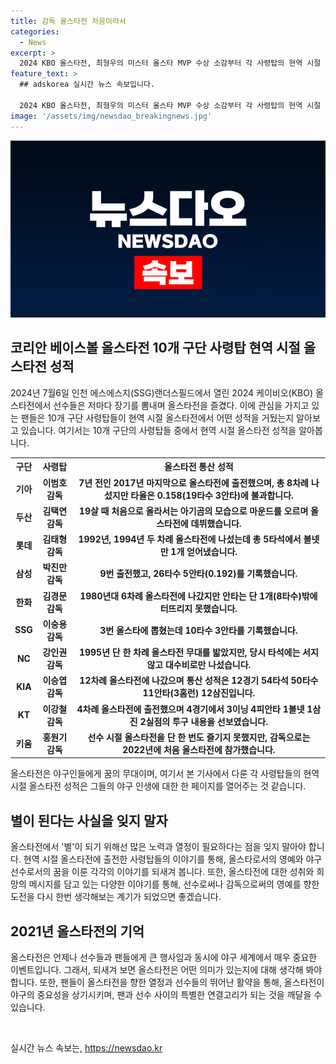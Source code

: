 ```yaml
---
title: 감독 올스타전 처음이라서
categories:
  - News
excerpt: >
  2024 KBO 올스타전, 최형우의 미스터 올스타 MVP 수상 소감부터 각 사령탑의 현역 시절 올스타전 성적까지 소개했다. 현역에서 미스터 올스타로 불리던 이승엽 감독은 MVP에는 올라서지 못했다. MVP로 뽑힌 것이 없는 이들의 현역 시절 올스타전 성적을 보며, 올스타로 선택받는 것이 얼마나 특별한지 강조한다. 김택연처럼 어릴 때부터 올스타로 선발되기도 하지만, 벨 감독처럼 나이들어서 처음으로 밟을 수도 있다. 올스타는 그 자체로 특별한 위치이며, 우러러볼 수 있는 순간에만 별이 될 수 있다는 점을 강조하며 마무리한다.
feature_text: >
  ## adskorea 실시간 뉴스 속보입니다.

  2024 KBO 올스타전, 최형우의 미스터 올스타 MVP 수상 소감부터 각 사령탑의 현역 시절 올스타전 성적까지 소개했다. 현역에서 미스터 올스타로 불리던 이승엽 감독은 MVP에는 올라서지 못했다. MVP로 뽑힌 것이 없는 이들의 현역 시절 올스타전 성적을 보며, 올스타로 선택받는 것이 얼마나 특별한지 강조한다. 김택연처럼 어릴 때부터 올스타로 선발되기도 하지만, 벨 감독처럼 나이들어서 처음으로 밟을 수도 있다. 올스타는 그 자체로 특별한 위치이며, 우러러볼 수 있는 순간에만 별이 될 수 있다는 점을 강조하며 마무리한다.
image: '/assets/img/newsdao_breakingnews.jpg'
---
```


<p><img src="/assets/img/newsdao_breakingnews.jpg" alt="adskorea 속보" /></p>

<h2 data-ke-size="size26">코리안 베이스볼 올스타전 10개 구단 사령탑 현역 시절 올스타전 성적</h2>

<p data-ke-size="size16">2024년 7월6일 인천 에스에스지(SSG)랜더스필드에서 열린 2024 케이비오(KBO) 올스타전에서 선수들은 저마다 장기를 뽐내며 올스타전을 즐겼다. 이에 관심을 가지고 있는 팬들은 10개 구단 사령탑들이 현역 시절 올스타전에서 어떤 성적을 거뒀는지 알아보고 있습니다. 여기서는 10개 구단의 사령탑들 중에서 현역 시절 올스타전 성적을 알아봅니다. </p>

<table>
  <tr>
    <th><b>구단</b></th>
    <th><b>사령탑</b></th>
    <th><b>올스타전 통산 성적</b></th>
  </tr>
  <tr>
    <td style="text-align: center; height: 17px;"><b>기아</b></td>
    <td style="text-align: center; height: 17px;"><b>이범호 감독</b></td>
    <td style="text-align: center; height: 17px;"><b>7년 전인 2017년 마지막으로 올스타전에 출전했으며, 총 8차례 나섰지만 타율은 0.158(19타수 3안타)에 불과합니다.</b></td>
  </tr>
  <tr>
    <td style="text-align: center; height: 17px;"><b>두산</b></td>
    <td style="text-align: center; height: 17px;"><b>김택연 감독</b></td>
    <td style="text-align: center; height: 17px;"><b>19살 때 처음으로 올라서는 아기곰의 모습으로 마운드를 오르며 올스타전에 데뷔했습니다.</b></td>
  </tr>
  <tr>
    <td style="text-align: center; height: 17px;"><b>롯데</b></td>
    <td style="text-align: center; height: 17px;"><b>김태형 감독</b></td>
    <td style="text-align: center; height: 17px;"><b>1992년, 1994년 두 차례 올스타전에 나섰는데 총 5타석에서 볼넷만 1개 얻어냈습니다.</b></td>
  </tr>
  <tr>
    <td style="text-align: center; height: 17px;"><b>삼성</b></td>
    <td style="text-align: center; height: 17px;"><b>박진만 감독</b></td>
    <td style="text-align: center; height: 17px;"><b>9번 출전했고, 26타수 5안타(0.192)를 기록했습니다.</b></td>
  </tr>
  <tr>
    <td style="text-align: center; height: 17px;"><b>한화</b></td>
    <td style="text-align: center; height: 17px;"><b>김경문 감독</b></td>
    <td style="text-align: center; height: 17px;"><b>1980년대 6차례 올스타전에 나갔지만 안타는 단 1개(8타수)밖에 터뜨리지 못했습니다.</b></td>
  </tr>
  <tr>
    <td style="text-align: center; height: 17px;"><b>SSG</b></td>
    <td style="text-align: center; height: 17px;"><b>이숭용 감독</b></td>
    <td style="text-align: center; height: 17px;"><b>3번 올스타에 뽑혔는데 10타수 3안타를 기록했습니다.</b></td>
  </tr>
  <tr>
    <td style="text-align: center; height: 17px;"><b>NC</b></td>
    <td style="text-align: center; height: 17px;"><b>강인권 감독</b></td>
    <td style="text-align: center; height: 17px;"><b>1995년 단 한 차례 올스타전 무대를 밟았지만, 당시 타석에는 서지 않고 대수비로만 나섰습니다.</b></td>
  </tr>
  <tr>
    <td style="text-align: center; height: 17px;"><b>KIA</b></td>
    <td style="text-align: center; height: 17px;"><b>이승엽 감독</b></td>
    <td style="text-align: center; height: 17px;"><b>12차례 올스타전에 나갔으며 통산 성적은 12경기 54타석 50타수 11안타(3홈런) 12삼진입니다.</b></td>
  </tr>
  <tr>
    <td style="text-align: center; height: 17px;"><b>KT</b></td>
    <td style="text-align: center; height: 17px;"><b>이강철 감독</b></td>
    <td style="text-align: center; height: 17px;"><b>4차례 올스타전에 출전했으며 4경기에서 3이닝 4피안타 1볼넷 1삼진 2실점의 투구 내용을 선보였습니다.</b></td>
  </tr>
  <tr>
    <td style="text-align: center; height: 17px;"><b>키움</td>
    <td style="text-align: center; height: 17px;"><b>홍원기 감독</b></td>
    <td style="text-align: center; height: 17px;"><b>선수 시절 올스타전을 단 한 번도 즐기지 못했지만, 감독으로는 2022년에 처음 올스타전에 참가했습니다.</b></td>
  </tr>
</table>

<p data-ke-size="size16">올스타전은 야구인들에게 꿈의 무대이며, 여기서 본 기사에서 다룬 각 사령탑들의 현역 시절 올스타전 성적은 그들의 야구 인생에 대한 한 페이지를 열어주는 것 같습니다.</p>

<h2 data-ke-size="size26">별이 된다는 사실을 잊지 말자</h2>

<p data-ke-size="size16">올스타전에서 '별'이 되기 위해선 많은 노력과 열정이 필요하다는 점을 잊지 말아야 합니다. 현역 시절 올스타전에 출전한 사령탑들의 이야기를 통해, 올스타로서의 영예와 야구 선수로서의 꿈을 이룬 각각의 이야기를 되새겨 봅니다. 또한, 올스타전에 대한 성취와 희망의 메시지를 담고 있는 다양한 이야기를 통해, 선수로써나 감독으로써의 영예를 향한 도전을 다시 한번 생각해보는 계기가 되었으면 좋겠습니다.</p>

<h2 data-ke-size="size26">2021년 올스타전의 기억</h2>

<p data-ke-size="size16">올스타전은 언제나 선수들과 팬들에게 큰 행사임과 동시에 야구 세계에서 매우 중요한 이벤트입니다. 그래서, 되새겨 보면 올스타전은 어떤 의미가 있는지에 대해 생각해 봐야 합니다. 또한, 팬들이 올스타전을 향한 열정과 선수들의 뛰어난 활약을 통해, 올스타전이 야구의 중요성을 상기시키며, 팬과 선수 사이의 특별한 연결고리가 되는 것을 깨달을 수 있습니다.</p>

<p data-ke-size="size16">&nbsp;</p>
실시간 뉴스 속보는, <a href="https://newsdao.kr" rel="dofollow">https://newsdao.kr</a>


